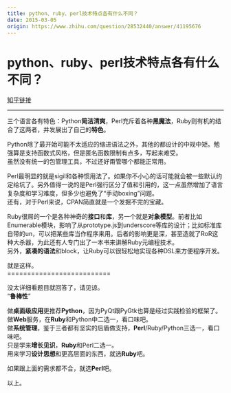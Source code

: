 ```yaml
---
title: python、ruby、perl技术特点各有什么不同？
date: 2015-03-05
origin: https://www.zhihu.com/question/28532440/answer/41195676
---
```

# python、ruby、perl技术特点各有什么不同？

[知乎链接](https://www.zhihu.com/question/28532440/answer/41195676)

---------

<span class="RichText ztext CopyrightRichText-richText" itemprop="text"><p>三个语言各有特色：Python<b>简洁清爽</b>，Perl充斥着各种<b>黑魔法</b>，Ruby则有机的结合了这两者，并发展出了自己的<b>特色</b>。</p><p>Python除了最开始可能不太适应的缩进语法之外，其他的都设计的中规中矩。勉强算是支持函数式风格，但是匿名函数限制有点多，写起来难受。<br>虽然没有统一的包管理工具，不过还好甭管哪个都能正常用。</p><p>Perl最明显的就是sigil和各种惯用法了。如果你不小心的话可能就会被一些默认约定给坑了。另外值得一说的是Perl强行区分了值和引用的，这一点虽然增加了语言复杂度和学习难度，但多少也避免了“手动boxing”问题。<br>还有，对于Perl来说，CPAN简直就是一个发掘不完的宝藏。</p><p>Ruby很屌的一个是各种神奇的<b>接口</b>和<b>库</b>，另一个就是<b>对象模型</b>。前者比如Enumerable模块，影响了从prototype.js到underscore等库的设计；比如标准库自带的un，可以把某些库当作程序来用。后者的影响更是深，甚至造就了RoR这种大杀器，为此还有人专门出了一本书来讲解Ruby元编程技术。<br>另外，<b>紧凑的语法</b>和block，让Ruby可以很轻松地实现各种DSL来方便程序开发。</p><p>就是这样。<br>==========================</p><p>没太详细看题目就回答了，请见谅。<br>“<b>鲁棒性</b>”</p><p>做<b>桌面级应用</b>更推荐<b>Python</b>，因为PyQt跟PyGtk也算是经过实践检验的框架了。<br>做<b>Web</b>服务，在<b>Ruby</b>和Python中二选一，看口味吧。<br>做<b>系统管理</b>，鉴于三者都有坚实的后盾做支持，<b>Perl</b>/Ruby/Python三选一，看口味吧。<br>只是学来<b>增长见识</b>，<b>Ruby</b>和Perl二选一。<br>用来学习<b>设计思想</b>和更高层面的东西，就选<b>Ruby</b>吧。</p><p>如果跟上面的需求都不合，就选<b>Perl</b>吧。</p>以上。</span>